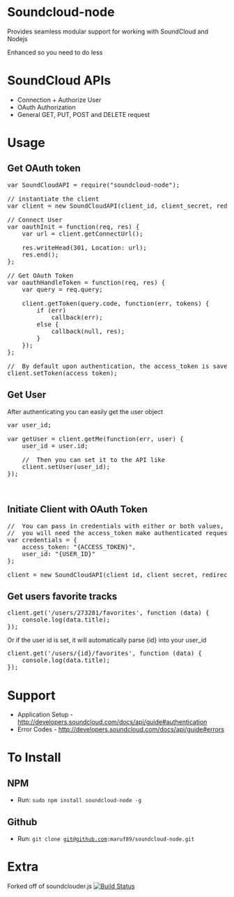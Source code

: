 Soundcloud-node
===============

Provides seamless modular support for working with SoundCloud and Nodejs

Enhanced so you need to do less


SoundCloud APIs
===============
- Connection + Authorize User
- OAuth Authorization
- General GET, PUT, POST and DELETE request

Usage
==============

Get OAuth token
---------------
<pre>
var SoundCloudAPI = require("soundcloud-node");

// instantiate the client
var client = new SoundCloudAPI(client_id, client_secret, redirect_uri);

// Connect User
var oauthInit = function(req, res) {
	var url = client.getConnectUrl();

    res.writeHead(301, Location: url);
    res.end();
};

// Get OAuth Token
var oauthHandleToken = function(req, res) {
	var query = req.query;

	client.getToken(query.code, function(err, tokens) {
        if (err)
            callback(err);
        else {
            callback(null, res);
        }
    });
};

//  By default upon authentication, the access_token is saved, but you can add it like
client.setToken(access_token);
</pre>

Get User
--------
After authenticating you can easily get the user object
<pre>
var user_id;

var getUser = client.getMe(function(err, user) {
    user_id = user.id;

    //  Then you can set it to the API like
    client.setUser(user_id);
});


</pre>

Initiate Client with OAuth Token
--------------------------------
<pre>
//  You can pass in credentials with either or both values, but 
//  you will need the access_token make authenticated requests
var credentials = {
    access_token: "{ACCESS_TOKEN}",
    user_id: "{USER_ID}"
};

client = new SoundCloudAPI(client_id, client_secret, redirect_uri, credentials);
</pre>


Get users favorite tracks
-------------------------
<pre>
client.get('/users/273281/favorites', function (data) {
	console.log(data.title);
});
</pre>
Or if the user id is set, it will automatically parse {id} into your user_id
<pre>
client.get('/users/{id}/favorites', function (data) {
    console.log(data.title);
});
</pre>


Support
============
- Application Setup - http://developers.soundcloud.com/docs/api/guide#authentication
- Error Codes - http://developers.soundcloud.com/docs/api/guide#errors


To Install
============

NPM
---------
- Run: <code>sudo npm install soundcloud-node -g</code>

Github
---------
- Run: <code>git clone git@github.com:maruf89/soundcloud-node.git</code>

Extra
============
Forked off of soundclouder.js [![Build Status](https://api.travis-ci.org/khilnani/soundclouder.js.png?branch=master)](https://travis-ci.org/khilnani/soundclouder.js)


